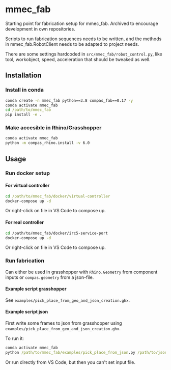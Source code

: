 # mmec_fab

Starting point for fabrication setup for mmec_fab. Archived to encourage development in own repositories.

Scripts to run fabrication sequences needs to be written, and the methods in mmec_fab.RobotClient needs to be adapted to project needs.

There are some settings hardcoded in `src/mmec_fab/robot_control.py`, like tool,
workobject, speed, acceleration that should be tweaked as well.

## Installation

### Install in conda

```cmd
conda create -n mmec_fab python==3.8 compas_fab==0.17 -y
conda activate mmec_fab
cd /path/to/mmec_fab
pip install -e .
```

### Make accesible in Rhino/Grasshopper

```cmd
conda activate mmec_fab
python -m compas_rhino.install -v 6.0
```

## Usage

### Run docker setup

#### For virtual controller

```cmd
cd /path/to/mmec_fab/docker/virtual-controller
docker-compose up -d
```

Or right-click on file in VS Code to compose up.

#### For real controller

```bash
cd /path/to/mmec_fab/docker/irc5-service-port
docker-compose up -d 
```

Or right-click on file in VS Code to compose up.

### Run fabrication

Can either be used in grasshopper with `Rhino.Geometry` from component inputs
or `compas.geometry` from a json-file.

#### Example script grasshopper

See `examples/pick_place_from_geo_and_json_creation.ghx`.

#### Example script json

First write some frames to json from grasshopper using `examples/pick_place_from_geo_and_json_creation.ghx`.

To run it:

```cmd
conda activate mmec_fab
python /path/to/mmec_fab/examples/pick_place_from_json.py /path/to/json_file.json
```

Or run directly from VS Code, but then you can't set input file.
